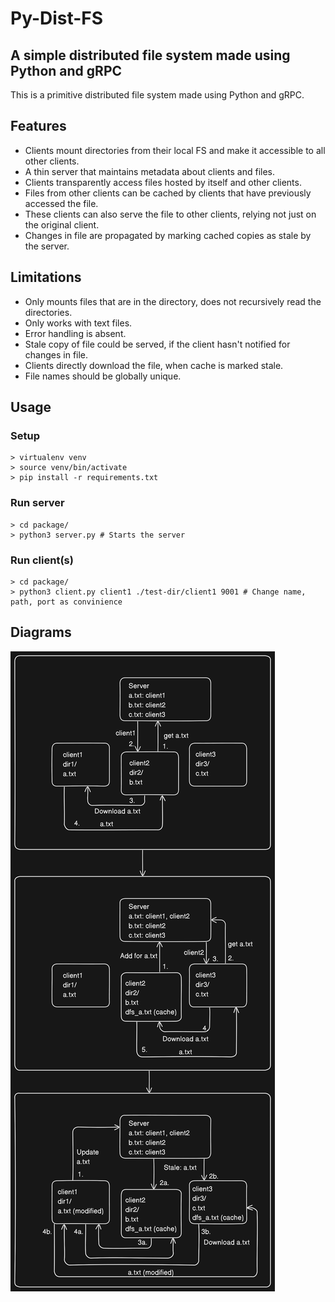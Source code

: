 # Py-Dist-FS

## A simple distributed file system made using Python and gRPC

This is a primitive distributed file system made using Python and gRPC.

## Features
- Clients mount directories from their local FS and make it accessible to all other clients.
- A thin server that maintains metadata about clients and files.
- Clients transparently access files hosted by itself and other clients.
- Files from other clients can be cached by clients that have previously accessed the file.
- These clients can also serve the file to other clients, relying not just on the original client.
- Changes in file are propagated by marking cached copies as stale by the server.


## Limitations
- Only mounts files that are in the directory, does not recursively read the directories.
- Only works with text files.
- Error handling is absent.
- Stale copy of file could be served, if the client hasn't notified for changes in file.
- Clients directly download the file, when cache is marked stale.
- File names should be globally unique.


## Usage
### Setup
```
> virtualenv venv
> source venv/bin/activate
> pip install -r requirements.txt
```
### Run server
```
> cd package/
> python3 server.py # Starts the server
```
### Run client(s)
```
> cd package/
> python3 client.py client1 ./test-dir/client1 9001 # Change name, path, port as convinience
```

## Diagrams
![Diagram](./images/diagram.png)
